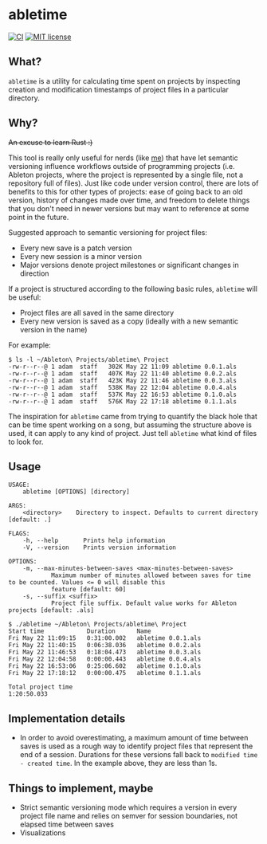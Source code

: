 # abletime

[![CI](https://github.com/adamweiner/abletime/workflows/CI/badge.svg?branch=master)](https://github.com/adamweiner/abletime/actions?query=branch%3Amaster)
[![MIT license](https://img.shields.io/badge/License-MIT-blue.svg)](https://github.com/adamweiner/abletime/blob/master/LICENSE)

## What?

`abletime` is a utility for calculating time spent on projects by inspecting creation and modification timestamps
of project files in a particular directory.

## Why?

~~An excuse to learn Rust :)~~

This tool is really only useful for nerds (like [me](https://github.com/adamweiner)) that have let semantic versioning
influence workflows outside of programming projects (i.e. Ableton projects, where the project is represented by a
single file, not a repository full of files). Just like code under version control, there are lots of benefits to this
for other types of projects: ease of going back to an old version, history of changes made over time, and freedom to
delete things that you don't need in newer versions but may want to reference at some point in the future.

Suggested approach to semantic versioning for project files:
* Every new save is a patch version
* Every new session is a minor version
* Major versions denote project milestones or significant changes in direction

If a project is structured according to the following basic rules, `abletime` will be useful:

* Project files are all saved in the same directory
* Every new version is saved as a copy (ideally with a new semantic version in the name)

For example:
```
$ ls -l ~/Ableton\ Projects/abletime\ Project
-rw-r--r--@ 1 adam  staff   302K May 22 11:09 abletime 0.0.1.als
-rw-r--r--@ 1 adam  staff   407K May 22 11:40 abletime 0.0.2.als
-rw-r--r--@ 1 adam  staff   423K May 22 11:46 abletime 0.0.3.als
-rw-r--r--@ 1 adam  staff   538K May 22 12:04 abletime 0.0.4.als
-rw-r--r--@ 1 adam  staff   537K May 22 16:53 abletime 0.1.0.als
-rw-r--r--@ 1 adam  staff   576K May 22 17:18 abletime 0.1.1.als
```

The inspiration for `abletime` came from trying to quantify the black hole that can be time spent working on a song, but
assuming the structure above is used, it can apply to any kind of project. Just tell `abletime` what kind of files to
look for.

## Usage

```
USAGE:
    abletime [OPTIONS] [directory]

ARGS:
    <directory>    Directory to inspect. Defaults to current directory [default: .]

FLAGS:
    -h, --help       Prints help information
    -V, --version    Prints version information

OPTIONS:
    -m, --max-minutes-between-saves <max-minutes-between-saves>
            Maximum number of minutes allowed between saves for time to be counted. Values <= 0 will disable this
            feature [default: 60]
    -s, --suffix <suffix>
            Project file suffix. Default value works for Ableton projects [default: .als]
```

```
$ ./abletime ~/Ableton\ Projects/abletime\ Project
Start time            Duration      Name
Fri May 22 11:09:15   0:31:00.002   abletime 0.0.1.als
Fri May 22 11:40:15   0:06:38.036   abletime 0.0.2.als
Fri May 22 11:46:53   0:18:04.473   abletime 0.0.3.als
Fri May 22 12:04:58   0:00:00.443   abletime 0.0.4.als
Fri May 22 16:53:06   0:25:06.602   abletime 0.1.0.als
Fri May 22 17:18:12   0:00:00.475   abletime 0.1.1.als

Total project time
1:20:50.033
```

## Implementation details

* In order to avoid overestimating, a maximum amount of time between saves is used as a rough way to identify project
files that represent the end of a session. Durations for these versions fall back to `modified time - created
time`. In the example above, they are less than 1s.

## Things to implement, maybe

* Strict semantic versioning mode which requires a version in every project file name and relies on semver for
session boundaries, not elapsed time between saves
* Visualizations
